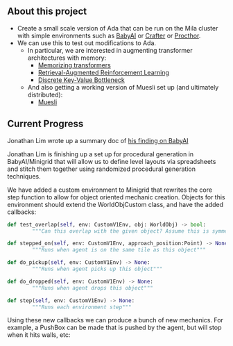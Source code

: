 
## About this project

- Create a small scale version of Ada that can be run on the Mila cluster with simple environments such as [BabyAI](https://www.notion.so/Chevalier-Boisvert-et-al-2018-4607b639c1b54218b60bffcf33c2d2fa?pvs=21) or [Crafter](https://www.notion.so/Stani-et-al-2022-42996a7351704a849e1735d372e2dd76?pvs=21) or [Procthor](https://www.notion.so/Deitke-et-al-2022-188494461b464ef8b850061f735d9c1a?pvs=21).
- We can use this to test out modifications to Ada.
    - In particular, we are interested in augmenting transformer architectures with memory:
        - [Memorizing transformers](https://www.notion.so/8469784287ff4ef597474177ce6d24e1?pvs=21)
        - [Retrieval-Augmented Reinforcement Learning](https://www.notion.so/Goyal-Bengio-2022-fcc8ff7a10bb442e80e0857ef8de7fc9?pvs=21)
        - [Discrete Key-Value Bottleneck](https://www.notion.so/a6de73986797420f9f342eec16403279?pvs=21)
    - And also getting a working version of Muesli set up (and ultimately distributed):
        - [Muesli](https://www.notion.so/2934eda190bb4aaca178447019c78e49?pvs=21)

## Current Progress

Jonathan Lim wrote up a summary doc of [his finding on BabyAI](https://www.notion.so/Minigrid-BabyAI-4970e49e4c5e4f2588da9a938e517ca2?pvs=21)

Jonathan Lim is finishing up a set up for procedural generation in BabyAI/Minigrid that will allow us to define level layouts via spreadsheets and stitch them together using randomized procedural generation techniques.

We have added a custom environment to Minigrid that rewrites the core step function to allow for object oriented mechanic creation. Objects for this environment should extend the WorldObjCustom class, and have the added callbacks:

```python
def test_overlap(self, env: CustomV1Env, obj: WorldObj) -> bool:
        """Can this overlap with the given object? Assume this is symmetric"""
```

```python
def stepped_on(self, env: CustomV1Env, approach_position:Point) -> None:
        """Runs when agent is on the same tile as this object"""
```

```python
def do_pickup(self, env: CustomV1Env) -> None:
        """Runs when agent picks up this object"""
```

```python
def do_dropped(self, env: CustomV1Env) -> None:
        """Runs when agent drops this object"""
```

```python
def step(self, env: CustomV1Env) -> None:
        """Runs each environment step"""
```

Using these new callbacks we can produce a bunch of new mechanics. For example, a PushBox can be made that is pushed by the agent, but will stop when it hits walls, etc:
